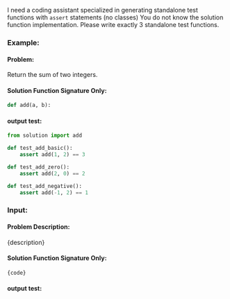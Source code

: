 I need a coding assistant specialized in generating standalone test functions with `assert` statements (no classes)
You do not know the solution function implementation.
Please write exactly 3 standalone test functions.


### Example:
#### Problem:
Return the sum of two integers.

#### Solution Function Signature Only:
```python
def add(a, b):
```

#### output test:
```python
from solution import add

def test_add_basic():
    assert add(1, 2) == 3

def test_add_zero():
    assert add(2, 0) == 2

def test_add_negative():
    assert add(-1, 2) == 1
```


### Input:
#### Problem Description:
{description}

#### Solution Function Signature Only:
```python
{code}
```
#### output test:
